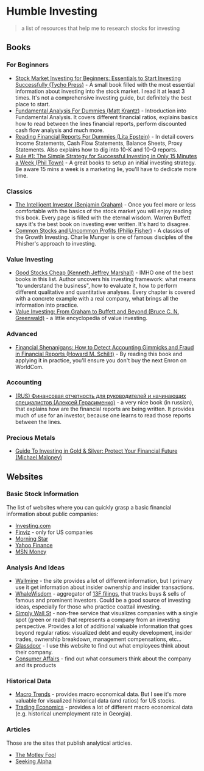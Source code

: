 # Humble Investing

> a list of resources that help me to research stocks for investing

## Books

### For Beginners

* [Stock Market Investing for Beginners: Essentials to Start Investing Successfully (Tycho Press)](https://amzn.to/2o4CBTH) - A small book filled with the most essential information about investing into the stock market. I read it at least 3 times. It's not a comprehensive investing guide, but definitely the best place to start.
* [Fundamental Analysis For Dummies (Matt Krantz)](https://amzn.to/2nwpXfU) - Introduction into Fundamental Analysis. It covers different financial ratios, explains basics how to read between the lines financial reports, perform discounted cash flow analysis and much more.
* [Reading Financial Reports For Dummies (Lita Epstein)](https://amzn.to/2mv3Neb) - In detail covers Income Statements, Cash Flow Statements, Balance Sheets, Proxy Statements. Also explains how to dig into 10-K and 10-Q reports.
* [Rule #1: The Simple Strategy for Successful Investing in Only 15 Minutes a Week (Phil Town)](https://amzn.to/2o6OTLj) - A great books to setup an initial investing strategy. Be aware 15 mins a week is a marketing lie, you'll have to dedicate more time.

### Classics

* [The Intelligent Investor (Benjamin Graham)](https://amzn.to/2nrHZA6) - Once you feel more or less comfortable with the basics of the stock market you will enjoy reading this book. Every page is filled with the eternal wisdom. Warren Buffett says it's the best book on investing ever written. It's hard to disagree.
* [Common Stocks and Uncommon Profits (Philip Fisher)](https://amzn.to/2lUb2Me) - A classics of the Growth Investing. Charlie Munger is one of famous disciples of the Phisher's approach to investing.

### Value Investing

* [Good Stocks Cheap (Kenneth Jeffrey Marshall)](https://amzn.to/2mGeZ7z) - IMHO one of the best books in this list. Author uncovers his investing framework: what means "to understand the business", how to evaluate it, how to perform different qualitative and quantitative analyses. Every chapter is covered with a concrete example with a real company, what brings all the information into practice.
* [Value Investing: From Graham to Buffett and Beyond (Bruce C. N. Greenwald)](https://amzn.to/2nsLOoP) - a little encyclopedia of value investing.

### Advanced

* [Financial Shenanigans: How to Detect Accounting Gimmicks and Fraud in Financial Reports (Howard M. Schilit)](https://amzn.to/2od7YM7) - By reading this book and applying it in practice, you'll ensure you don't buy the next Enron on WorldCom.

### Accounting

* [(RUS) Финансовая отчетность для руководителей и начинающих специалистов (Алексей Герасименко)](https://amzn.to/2mDW7Gg) - a very nice book (in russian), that explains how are the financial reports are being written. It provides much of use for an investor, because one learns to read those reports between the lines.


### Precious Metals

* [Guide To Investing in Gold & Silver: Protect Your Financial Future (Michael Maloney)](https://amzn.to/2mE736T)

## Websites

### Basic Stock Information

The list of websites where you can quickly grasp a basic financial information about public companies:

* [Investing.com](https://www.investing.com/)
* [Finviz](https://finviz.com) - only for US companies
* [Morning Star](https://www.morningstar.com)
* [Yahoo Finance](https://finance.yahoo.com/)
* [MSN Money](https://www.msn.com/en-us/money)

### Analysis And Ideas

* [Wallmine](https://wallmine.com) - the site provides a lot of different information, but I primary use it get information about insider ownership and insider transactions.
* [WhaleWisdom](https://whalewisdom.com/) - aggregator of [13F filings](https://en.wikipedia.org/wiki/Form_13F), that tracks buys & sells of famous and prominent investors. Could be a good source of investing ideas, especially for those who practice coattail investing.
* [Simply Wall St](https://simplywall.st) - non-free service that visualizes companies with a single spot (green or read) that represents a company from an investing perspective. Provides a lot of additional valuable information that goes beyond regular ratios: visualized debt and equity development, insider trades, ownership breakdown, management compensations, etc...
* [Glassdoor](https://www.glassdoor.com) - I use this website to find out what employees think about their company.
* [Consumer Affairs](https://www.consumeraffairs.com/) - find out what consumers think about the company and its products

### Historical Data

* [Macro Trends](https://www.macrotrends.net) - provides macro economical data. But I see it's more valuable for visualized historical data (and ratios) for US stocks.
* [Trading Economics](https://tradingeconomics.com/) - provides a lot of different macro economical data (e.g. historical unemployment rate in Georgia).

### Articles

Those are the sites that publish analytical articles.

* [The Motley Fool](https://www.fool.com/)
* [Seeking Alpha](https://seekingalpha.com/)
